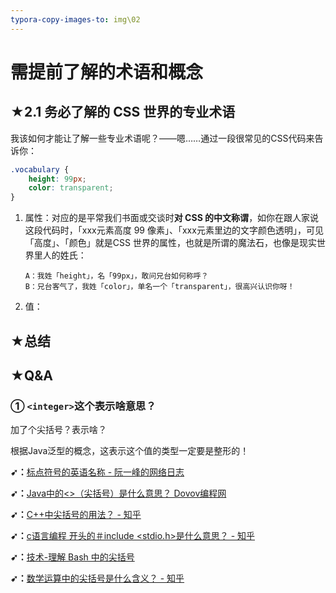 ```yaml
---
typora-copy-images-to: img\02
---
```


# 需提前了解的术语和概念

## ★2.1 务必了解的 CSS 世界的专业术语

我该如何才能让了解一些专业术语呢？——嗯……通过一段很常见的CSS代码来告诉你：

```css
.vocabulary {
    height: 99px;
    color: transparent;
}
```

1. 属性：对应的是平常我们书面或交谈时**对 CSS 的中文称谓**，如你在跟人家说这段代码时，「xxx元素高度 99 像素」、「xxx元素里边的文字颜色透明」，可见「高度」、「颜色」就是CSS 世界的属性，也就是所谓的魔法石，也像是现实世界里人的姓氏：

   ```
   A：我姓「height」，名「99px」，敢问兄台如何称呼？
   B：兄台客气了，我姓「color」，单名一个「transparent」，很高兴认识你呀！
   ```

2. 值：









## ★总结





## ★Q&A

### ① `<integer>`这个表示啥意思？

加了个尖括号？表示啥？

根据Java泛型的概念，这表示这个值的类型一定要是整形的！

**➹：**[标点符号的英语名称 - 阮一峰的网络日志](http://www.ruanyifeng.com/blog/2007/07/english_punctuation.html)

**➹：**[Java中的<>（尖括号）是什么意思？ Dovov编程网](https://www.dovov.com/java-161.html)

**➹：**[C++中尖括号的用法？ - 知乎](https://www.zhihu.com/question/61015480)

**➹：**[c语言编程 开头的＃include <stdio.h>是什么意思？ - 知乎](https://www.zhihu.com/question/61526366)

**➹：**[技术-理解 Bash 中的尖括号](https://linux.cn/article-10502-1.html)

**➹：**[数学运算中的尖括号是什么含义？ - 知乎](https://www.zhihu.com/question/51737074)

